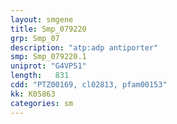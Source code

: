 ```yaml
---
layout: smgene
title: Smp_079220
grp: Smp_07
description: "atp:adp antiporter"
smp: Smp_079220.1
uniprot: "G4VP51"
length:   831
cdd: "PTZ00169, cl02813, pfam00153"
kk: K05863
categories: sm
---
```

